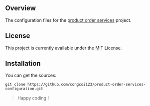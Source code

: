 ## Overview
The configuration files for the [product order services](https://github.com/congcoi123/product-order-services.git) project.

## License
This project is currently available under the [MIT](https://github.com/congcoi123/product-order-services-configuration/blob/master/LICENSE) License.

## Installation
You can get the sources:
```
git clone https://github.com/congcoi123/product-order-services-configuration.git
```

> Happy coding !
